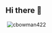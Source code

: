 ## Hi there 👋

<p>&nbsp;<img align="center" src="https://github-readme-stats.vercel.app/api?username=AustinGitHub&show_icons=true&theme=dark&title_color=bdbdbd&text_color=bdbdbd&locale=en" alt="cbowman422" /></p>
